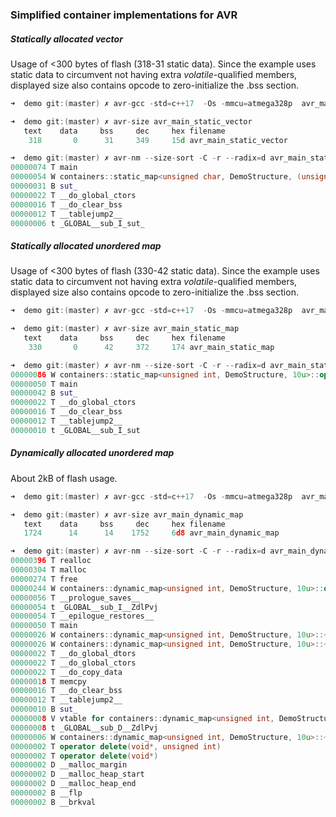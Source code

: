 ### Simplified container implementations for AVR

##### Statically allocated vector

Usage of <300 bytes of flash (318-31 static data).
Since the example uses static data to circumvent not having extra *volatile*-qualified members, displayed size also contains opcode to zero-initialize the .bss section.

```c++
➜  demo git:(master) ✗ avr-gcc -std=c++17  -Os -mmcu=atmega328p  avr_main_static_vector.cpp -o avr_main_static_vector

➜  demo git:(master) ✗ avr-size avr_main_static_vector
   text    data     bss     dec     hex filename
    318       0      31     349     15d avr_main_static_vector

➜  demo git:(master) ✗ avr-nm --size-sort -C -r --radix=d avr_main_static_vector
00000074 T main
00000054 W containers::static_map<unsigned char, DemoStructure, (unsigned char)10>::operator[](unsigned char)
00000031 B sut_
00000022 T __do_global_ctors
00000016 T __do_clear_bss
00000012 T __tablejump2__
00000006 t _GLOBAL__sub_I_sut_
```

##### Statically allocated unordered map

Usage of <300 bytes of flash (330-42 static data).
Since the example uses static data to circumvent not having extra *volatile*-qualified members, displayed size also contains opcode to zero-initialize the .bss section.

```c++
➜  demo git:(master) ✗ avr-gcc -std=c++17  -Os -mmcu=atmega328p  avr_main_static_map.cpp -o avr_main_static_map

➜  demo git:(master) ✗ avr-size avr_main_static_map
   text    data     bss     dec     hex filename
    330       0      42     372     174 avr_main_static_map

➜  demo git:(master) ✗ avr-nm --size-sort -C -r --radix=d avr_main_static_map
00000086 W containers::static_map<unsigned int, DemoStructure, 10u>::operator[](unsigned int)
00000050 T main
00000042 B sut_
00000022 T __do_global_ctors
00000016 T __do_clear_bss
00000012 T __tablejump2__
00000010 t _GLOBAL__sub_I_sut
```


##### Dynamically allocated unordered map

About 2kB of flash usage.

```c++
➜  demo git:(master) ✗ avr-gcc -std=c++17  -Os -mmcu=atmega328p  avr_main_dynamic_map.cpp -o avr_main_dynamic_map

➜  demo git:(master) ✗ avr-size avr_main_dynamic_map
   text    data     bss     dec     hex filename
   1724      14      14    1752     6d8 avr_main_dynamic_map

➜  demo git:(master) ✗ avr-nm --size-sort -C -r --radix=d avr_main_dynamic_map
00000396 T realloc
00000304 T malloc
00000274 T free
00000244 W containers::dynamic_map<unsigned int, DemoStructure, 10u>::operator[](unsigned int)
00000056 T __prologue_saves__
00000054 t _GLOBAL__sub_I__ZdlPvj
00000054 T __epilogue_restores__
00000050 T main
00000026 W containers::dynamic_map<unsigned int, DemoStructure, 10u>::~dynamic_map()
00000026 W containers::dynamic_map<unsigned int, DemoStructure, 10u>::~dynamic_map()
00000022 T __do_global_dtors
00000022 T __do_global_ctors
00000022 T __do_copy_data
00000018 T memcpy
00000016 T __do_clear_bss
00000012 T __tablejump2__
00000010 B sut_
00000008 V vtable for containers::dynamic_map<unsigned int, DemoStructure, 10u>
00000008 t _GLOBAL__sub_D__ZdlPvj
00000006 W containers::dynamic_map<unsigned int, DemoStructure, 10u>::~dynamic_map()
00000002 T operator delete(void*, unsigned int)
00000002 T operator delete(void*)
00000002 D __malloc_margin
00000002 D __malloc_heap_start
00000002 D __malloc_heap_end
00000002 B __flp
00000002 B __brkval
```
